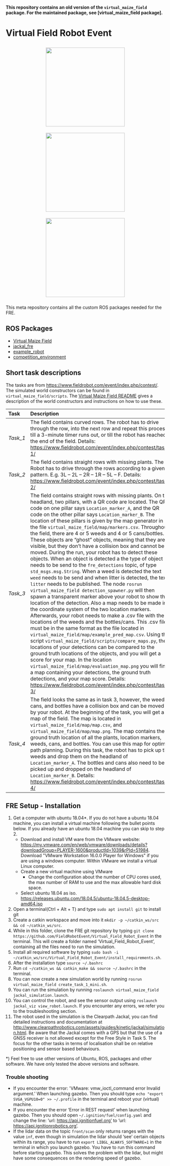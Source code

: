 **This repository contains an old version of the `virtual_maize_field` package. For the maintained package, see [virtual_maize_field package].**

# Virtual Field Robot Event 

<p float="left" align="middle">
  <img src="https://www.fieldrobot.com/event/wp-content/uploads/2021/05/FRE-logo-v03.png" width="250" style="margin: 10px;"> 
  <img src="https://www.fieldrobot.com/event/wp-content/uploads/2021/02/WUR_RGB_standard-1-300x57.png" width="250" style="margin: 10px;"> 
  <img src="https://www.uni-hohenheim.de/typo3conf/ext/uni_layout/Resources/Public/Images/uni-logo-en.svg" width="250" style="margin: 10px;">
</p>

This meta repository contains all the custom ROS packages needed for the FRE.

## ROS Packages
 - [Virtual Maize Field](virtual_maize_field/README.md)
 - [jackal_fre](jackal_fre/README.md)
 - [example_robot](example_robot/README.md)
 - [competition_environment](competition_environment/README.md)
 
## Short task descriptions
The tasks are from https://www.fieldrobot.com/event/index.php/contest/. The simulated world constructors can be found in `virtual_maize_field/scripts`. The [Virtual Maize Field README](virtual_maize_field/README.md) gives a description of the world constructors and instructions on how to use these. 

| Task | Description |
|:---- |:----------- |
|*Task_1*|The field contains curved rows. The robot has to drive through the row, into the next row and repeat this process till a 3-minute timer runs out, or till the robot has reached the end of the field. Details: https://www.fieldrobot.com/event/index.php/contest/task-1/|
|*Task_2*|The field contains straight rows with missing plants. The Robot has to drive through the rows according to a given pattern. E.g. 3L – 2L – 2R – 1R – 5L – F. Details: https://www.fieldrobot.com/event/index.php/contest/task-2/|
|*Task_3*|The field contains straight rows with missing plants. On the headland, two pillars, with a QR code are located. The QR code on one pillar says `Location_marker_A`, and the QR code on the other pillar says `Location_marker_B`. The location of these pillars is given by the map generator in the file `virtual_maize_field/map/markers.csv`. Throughout the field, there are 4 or 5 weeds and 4 or 5 cans/bottles. These objects are “ghost” objects, meaning that they are visible, but they don’t have a collision box and cannot be moved. During the run, your robot has to detect these objects. When an object is detected a the type of object needs to be send to the `fre_detections` topic, of type `std_msgs.msg.String`. When a weed is detected the text `weed` needs to be send and when litter is detected, the text `litter` needs to be published. The node `rosrun virtual_maize_field detection_spawner.py` will then spawn a transparent marker above your robot to show the location of the detection. Also a map needs to be made in the coordinate system of the two location markers. Afterwards, your robot needs to make a .csv file with the locations of the weeds and the bottles/cans. This .csv file must be in the same format as the file located in `virtual_maize_field/map/example_pred_map.csv`. Using the script `virtual_maize_field/scripts/compare_maps.py`, the locations of your detections can be compared to the ground truth locations of the objects, and you will get a score for your map. In the location `virtual_maize_field/map/evaluation_map.png` you will find a map containing your detections, the ground truth detections, and your map score. Details: https://www.fieldrobot.com/event/index.php/contest/task-3/|
|*Task_4*|The field looks the same as in task 3, however, the weeds, cans, and bottles have a collision box and can be moved by your robot. At the beginning of the task, you will get a map of the field. The map is located in `virtual_maize_field/map/map.csv`, and `virtual_maize_field/map/map.png`. The map contains the ground truth location of all the plants, location markers, weeds, cans, and bottles. You can use this map for optimal path planning. During this task, the robot has to pick up the weeds and drop them on the headland of `Location_marker_A`. The bottles and cans also need to be picked up and dropped on the headland of `Location_marker_B`. Details: https://www.fieldrobot.com/event/index.php/contest/task-4/|

## FRE Setup - Installation
1.	Get a computer with ubuntu 18.04*. If you do not have a ubuntu 18.04 machine, you can install a virtual machine following the bullet points below. If you already have an ubuntu 18.04 machine you can skip to step 2.
	* Download and install VM ware from the VMware website: https://my.vmware.com/en/web/vmware/downloads/details?downloadGroup=PLAYER-1600&productId=1039&rPId=51984. Download "VMware Workstation 16.0.0 Player for Windows" if you are using a windows computer. Within VMware we install a virtual Linux computer. 
	* Create a new virtual machine using VMware
		* Change the configuration about the number of CPU cores used, the max number of RAM to use and the max allowable hard disk space. 
	* Select ubuntu 18.04 as iso. https://releases.ubuntu.com/18.04.5/ubuntu-18.04.5-desktop-amd64.iso 
2.	Open a terminal(Ctrl + Alt + T) and type `sudo apt install git` to install git
3.	Create a catkin workspace and move into it `mkdir -p ~/catkin_ws/src && cd ~/catkin_ws/src`.
4.	While in this folder, clone the FRE git repository by typing `git clone https://github.com/FieldRobotEvent/Virtual_Field_Robot_Event` in the terminal. This will create a folder  named ‘Virtual_Field_Robot_Event’, containing all the files need to run the simulation.
5.	Install all required software by typing `sudo bash -i ~/catkin_ws/src/Virtual_Field_Robot_Event/install_requirements.sh`.
6.	After the installation type `source ~/.bashrc`
7.	Run `cd ~/catkin_ws && catkin_make && source ~/.bashrc` in the terminal.
8.	You can now create a new simulation world by running `rosrun virtual_maize_field create_task_1_mini.sh`. 
9.	You can run the simulation by running `roslaunch virtual_maize_field jackal_simulation.launch`. 
10.	You can control the robot, and see the sensor output using `roslaunch jackal_viz view_robot.launch`. If you encounter any errors, we refer you to the troubleshooting section. 
11.	The robot used in the simulation is the Clearpath Jackal, you can find detailed instructions and documentation at http://www.clearpathrobotics.com/assets/guides/kinetic/jackal/simulation.html. Be aware that the Jackal comes with a GPS but that the use of a GNSS receiver is not allowed except for the Free Style in Task 5. The focus for the other tasks in terms of localisation shall be on relative positioning and sensor based behaviours.

*) Feel free to use other versions of Ubuntu, ROS, packages and other software. We have only tested the above versions and software.

### Trouble shooting
* If you encounter the error: 'VMware: vmw_ioctl_command error Invalid argument.’ When launching gazebo. Then you should type `echo "export SVGA_VGPU10=0" >> ~/.profile` in the terminal and reboot your (virtual) machine. 
* If you encounter the error ‘Error in REST request’ when launching gazebo. Then you should open `~/.ignition/fuel/config.yaml` and change the line: ‘url: https://api.ignitionfuel.org’ to ‘url:  https://api.ignitionrobotics.org’.
* If the lidar data on the topic `front/scan` only returns ranges with the value `inf`, even though in simulation the lidar should ‘see’ certain objects within its range, you have to run `export LIBGL_ALWAYS_SOFTWARE=1` in the terminal in which you launch gazebo. You have to run this command before starting gazebo. This solves the problem with the lidar, but might have some consequences on the rendering speed of gazebo. 
